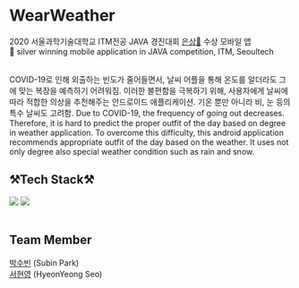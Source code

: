 # WearWeather

2020 서울과학기술대학교 ITM전공 JAVA 경진대회 [은상🥈](https://drive.google.com/file/d/115j7tX0OxDk6kJvDDigvr0UTnCF5bjkf/view) 수상 모바일 앱 <br>
🥈 silver winning mobile application in JAVA competition, ITM, Seoultech <br><br>

COVID-19로 인해 외출하는 빈도가 줄어들면서, 날씨 어플을 통해 온도를 알더라도 그에 맞는 복장을 예측하기 어려워짐.
이러한 불편함을 극복하기 위해, 사용자에게 날씨에 따라 적합한 의상을 추천해주는 안드로이드 애플리케이션. 
기온 뿐만 아니라 비, 눈 등의 특수 날씨도 고려함.
Due to COVID-19, the frequency of going out decreases. Therefore, it is hard to predict the proper outfit of the day based on degree in weather application.
To overcome this difficulty, this android application recommends appropriate outfit of the day based on the weather. 
It uses not only degree also special weather condition such as rain and snow. 


## ⚒️Tech Stack⚒️
<img src="https://img.shields.io/badge/Android-3DDC84?style=for-the-badge&logo=Android&logoColor=white"> <img src="https://img.shields.io/badge/Java-007396?style=for-the-badge&logo=Java&logoColor=white"> 
<br><br>

## Team Member

[박수빈](https://www.github.com/twinklesu) (Subin Park) <Br>
[서현영](https://github.com/SeoHyeonYeong) (HyeonYeong Seo) <Br>
